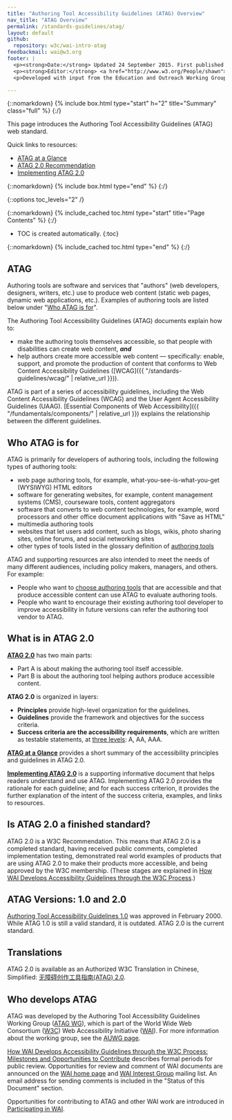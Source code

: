 ```yaml
---
title: "Authoring Tool Accessibility Guidelines (ATAG) Overview"
nav_title: "ATAG Overview"
permalink: /standards-guidelines/atag/
layout: default
github:
  repository: w3c/wai-intro-atag
feedbackmail: wai@w3.org
footer: |
  <p><strong>Date:</strong> Updated 24 September 2015. First published July 2005.</p>
  <p><strong>Editor:</strong> <a href="http://www.w3.org/People/shawn">Shawn Lawton Henry</a>.</p>
  <p>Developed with input from the Education and Outreach Working Group (<a href="http://www.w3.org/WAI/EO/">EOWG</a>) and the Authoring Tool Accessibility Working Group (<a href="https://www.w3.org/WAI/AU/">AUWG</a>).</p>

---
```


{::nomarkdown}
{% include box.html type="start" h="2" title="Summary" class="full" %}
{:/}

This page introduces the Authoring Tool Accessibility Guidelines (ATAG) web standard.

Quick links to resources:
* [ATAG at a Glance](http://www.w3.org/WAI/intro/atag-glance)
* [ATAG 2.0 Recommendation](http://www.w3.org/TR/ATAG20/)
* [Implementing ATAG 2.0](http://www.w3.org/TR/IMPLEMENTING-ATAG20/)

{::nomarkdown}
{% include box.html type="end" %}
{:/}

{::options toc_levels="2" /}

{::nomarkdown}
{% include_cached toc.html type="start" title="Page Contents" %}
{:/}

-   TOC is created automatically.
{:toc}

{::nomarkdown}
{% include_cached toc.html type="end" %}
{:/}

## ATAG

Authoring tools are software and services that "authors" (web
developers, designers, writers, etc.) use to produce web content (static
web pages, dynamic web applications, etc.). Examples of authoring tools
are listed below under "[Who ATAG is for](#for)".

The Authoring Tool Accessibility Guidelines (ATAG) documents explain how
to:

-   make the authoring tools themselves accessible, so that people with
    disabilities can create web content, ***and***
-   help authors create more accessible web content — specifically:
    enable, support, and promote the production of content that conforms
    to Web Content Accessibility Guidelines
    ([WCAG]({{ "/standards-guidelines/wcag/" | relative_url }})).

ATAG is part of a series of accessibility guidelines, including the Web
Content Accessibility Guidelines (WCAG) and the User Agent Accessibility
Guidelines (UAAG). [Essential Components of Web
Accessibility]({{ "/fundamentals/components/" | relative_url }}) explains the
relationship between the different guidelines.

## Who ATAG is for

ATAG is primarily for developers of authoring tools, including the
following types of authoring tools:

-   web page authoring tools, for example, what-you-see-is-what-you-get
    (WYSIWYG) HTML editors
-   software for generating websites, for example, content management
    systems (CMS), courseware tools, content aggregators
-   software that converts to web content technologies, for example,
    word processors and other office document applications with "Save as
    HTML"
-   multimedia authoring tools
-   websites that let users add content, such as blogs, wikis, photo
    sharing sites, online forums, and social networking sites
-   other types of tools listed in the glossary definition of [authoring
    tools](http://www.w3.org/TR/ATAG20/#def-Authoring-Tool)

ATAG and supporting resources are also intended to meet the needs of
many different audiences, including policy makers, managers, and others.
For example:

-   People who want to [choose authoring
    tools](http://www.w3.org/WAI/impl/software) that are accessible and
    that produce accessible content can use ATAG to evaluate authoring
    tools.
-   People who want to encourage their existing authoring tool developer
    to improve accessibility in future versions can refer the authoring
    tool vendor to ATAG.

## What is in ATAG 2.0

[**ATAG 2.0**](http://www.w3.org/TR/ATAG20/) has two main parts:

-   Part A is about making the authoring tool itself accessible.
-   Part B is about the authoring tool helping authors produce
    accessible content.

**ATAG 2.0** is organized in layers:

-   **Principles** provide high-level organization for the guidelines.
-   **Guidelines** provide the framework and objectives for the success
    criteria.
-   **Success criteria are the accessibility requirements**, which are
    written as testable statements, at [three
    levels](http://www.w3.org/TR/ATAG20/#intro_understand_levels_conformance):
    A, AA, AAA.

[**ATAG at a Glance**](http://www.w3.org/WAI/intro/atag-glance) provides
a short summary of the accessibility principles and guidelines in ATAG
2.0.

[**Implementing ATAG 2.0**](http://www.w3.org/TR/IMPLEMENTING-ATAG20/)
is a supporting informative document that helps readers understand and
use ATAG. Implementing ATAG 2.0 provides the rationale for each
guideline; and for each success criterion, it provides the further
explanation of the intent of the success criteria, examples, and links
to resources.

## Is ATAG 2.0 a finished standard?

ATAG 2.0 is a W3C Recommendation. This means that ATAG 2.0 is a
completed standard, having received public comments, completed
implementation testing, demonstrated real world examples of products
that are using ATAG 2.0 to make their products more accessible, and
being approved by the W3C membership. (These stages are explained in
[How WAI Develops Accessibility Guidelines through the W3C
Process](http://www.w3.org/WAI/intro/w3c-process).)

## ATAG Versions: 1.0 and 2.0

[Authoring Tool Accessibility Guidelines
1.0](http://www.w3.org/TR/2000/REC-ATAG10-20000203/) was approved in
February 2000. While ATAG 1.0 is still a valid standard, it is outdated.
ATAG 2.0 is the current standard.

## Translations

ATAG 2.0 is available as an Authorized W3C Translation in Chinese, Simplified: [无障碍创作工具指南(ATAG) 2.0](https://www.w3.org/Translations/ATAG20-zh/).

## Who develops ATAG

ATAG was developed by the Authoring Tool Accessibility Guidelines
Working Group ([ATAG WG](http://www.w3.org/WAI/AU/)), which is part of
the World Wide Web Consortium ([W3C](http://www.w3.org/)) Web
Accessibility Initiative ([WAI](http://www.w3.org/WAI/)). For more
information about the working group, see the [AUWG
page](http://www.w3.org/WAI/AU/).

[How WAI Develops Accessibility Guidelines through the W3C Process:
Milestones and Opportunities to
Contribute](http://www.w3.org/WAI/intro/w3c-process) describes formal
periods for public review. Opportunities for review and comment of WAI
documents are announced on the [WAI home page](http://www.w3.org/WAI/)
and [WAI Interest Group](http://www.w3.org/WAI/IG/) mailing list. An
email address for sending comments is included in the "Status of this
Document" section.

Opportunities for contributing to ATAG and other WAI work are introduced
in [Participating in WAI](http://www.w3.org/WAI/participation).
